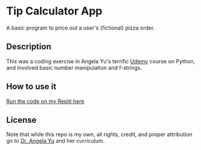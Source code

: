 # Tip Calculator App
A basic program to price out a user's (fictional) pizza order.

## Description
This was a coding exercise in Angela Yu's terrific [Udemy](https://www.udemy.com/course/100-days-of-code/) course on Python, and involved basic number manipulation and f-strings.

## How to use it
[Run the code on my Replit here](https://replit.com/@Clifton893/Tip-Calculator)

## License
Note that while this repo is my own, all rights, credit, and proper attribution go to [Dr. Angela Yu](https://www.udemy.com/user/4b4368a3-b5c8-4529-aa65-2056ec31f37e/) and her curriculum.

